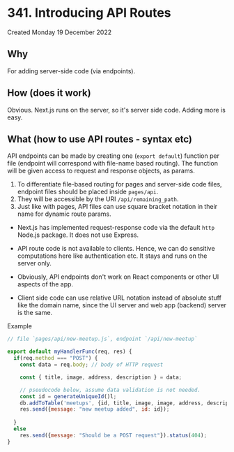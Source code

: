 # 341. Introducing API Routes
Created Monday 19 December 2022

## Why
For adding server-side code (via endpoints).


## How (does it work)
Obvious. Next.js runs on the server, so it's server side code. Adding more is easy.


## What (how to use API routes - syntax etc)
API endpoints can be made by creating one (`export default`) function per file (endpoint will correspond with file-name based routing). The function will be given access to request and response objects, as params.

1. To differentiate file-based routing for pages and server-side code files, endpoint files should be placed inside `pages/api`. 
2. They will be accessible by the URI `/api/remaining_path`. 
3. Just like with pages, API files can use square bracket notation in their name for dynamic route params.

- Next.js has implemented request-response code via the default `http` Node.js package. It does not use Express.
- API route code is not available to clients. Hence, we can do sensitive computations here like authentication etc. It stays and runs on the server only.
- Obviously, API endpoints don't work on React components or other UI aspects of the app.


- Client side code can use relative URL notation instead of absolute stuff like the domain name, since the UI server and web app (backend) server is the same.

Example
```js
// file `pages/api/new-meetup.js`, endpoint `/api/new-meetup`

export default myHandlerFunc(req, res) {
  if(req.method === "POST") {
    const data = req.body; // body of HTTP request

	const { title, image, address, description } = data;

	// pseudocode below, assume data validation is not needed.
	const id = generateUniqueId()l;
	db.addToTable('meetups', {id, title, image, image, address, description});
	res.send({message: "new meetup added", id: id});
	
  }
  else
    res.send({message: "Should be a POST request"}).status(404);
}
```
